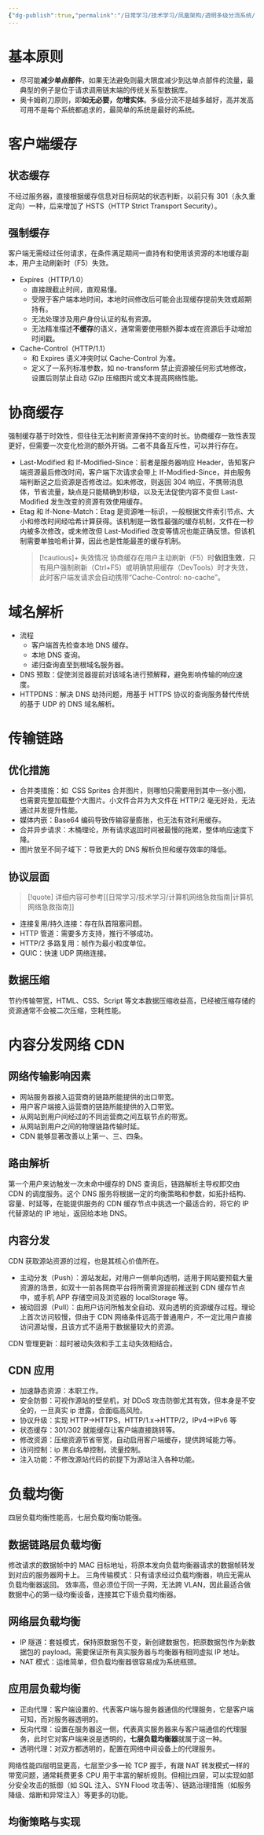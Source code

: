 ```yaml
---
{"dg-publish":true,"permalink":"/日常学习/技术学习/凤凰架构/透明多级分流系统/","noteIcon":"1","created":"2023-10-12T19:30:55.747+08:00","updated":"2023-10-17T16:48:42.312+08:00"}
---
```



# 基本原则

- 尽可能**减少单点部件**，如果无法避免则最大限度减少到达单点部件的流量，最典型的例子是位于请求调用链末端的传统关系型数据库。
- 奥卡姆剃刀原则，即**如无必要，勿增实体**。多级分流不是越多越好，高并发高可用不是每个系统都追求的，最简单的系统是最好的系统。

# 客户端缓存

## 状态缓存

不经过服务器，直接根据缓存信息对目标网站的状态判断，以前只有 301（永久重定向）一种，后来增加了 HSTS（HTTP Strict Transport Security）。

## 强制缓存

客户端无需经过任何请求，在条件满足期间一直持有和使用该资源的本地缓存副本，用户主动刷新时（F5）失效。

- Expires（HTTP/1.0）
  - 直接跟截止时间，直观易懂。
  - 受限于客户端本地时间，本地时间修改后可能会出现缓存提前失效或超期持有。
  - 无法处理涉及用户身份认证的私有资源。
  - 无法精准描述**不缓存**的语义，通常需要使用额外脚本或在资源后手动增加时间戳。
- Cache-Control（HTTP/1.1）
  - 和 Expires 语义冲突时以 Cache-Control 为准。
  - 定义了一系列标准参数，如 no-transform 禁止资源被任何形式地修改，设置后则禁止自动 GZip 压缩图片或文本提高网络性能。

# 协商缓存

强制缓存基于时效性，但往往无法判断资源保持不变的时长。协商缓存一致性表现更好，但需要一次变化检测的额外开销。二者不具备互斥性，可以并行存在。

- Last-Modified 和 If-Modified-Since：前者是服务器响应 Header，告知客户端资源最后修改时间，客户端下次请求会带上 If-Modified-Since，并由服务端判断这之后资源是否修改过。如未修改，则返回 304 响应，不携带消息体，节省流量，缺点是只能精确到秒级，以及无法促使内容不变但 Last-Modified 发生改变的资源有效使用缓存。
- Etag 和 If-None-Match：Etag 是资源唯一标识，一般根据文件索引节点、大小和修改时间经哈希计算获得。该机制是一致性最强的缓存机制，文件在一秒内被多次修改，或未修改但 Last-Modified 改变等情况也能正确反馈。但该机制需要单独哈希计算，因此也是性能最差的缓存机制。
  > [!cautious]+ 失效情况
  > 协商缓存在用户主动刷新（F5）时**依旧生效**，只有用户强制刷新（Ctrl+F5）或明确禁用缓存（DevTools）时才失效，此时客户端发请求会自动携带“Cache-Control: no-cache”。

# 域名解析

- 流程
  - 客户端首先检查本地 DNS 缓存。
  - 本地 DNS 查询。
  - 递归查询直至到根域名服务器。
- DNS 预取：促使浏览器提前对该域名进行预解释，避免影响传输的响应速度。
- HTTPDNS：解决 DNS 劫持问题，用基于 HTTPS 协议的查询服务替代传统的基于 UDP 的 DNS 域名解析。

# 传输链路

## 优化措施

- 合并类措施：如  CSS Sprites 合并图片，则哪怕只需要用到其中一张小图，也需要完整加载整个大图片。小文件合并为大文件在 HTTP/2 毫无好处，无法通过并发提升性能。
- 媒体内嵌：Base64 编码导致传输容量膨胀，也无法有效利用缓存。
- 合并异步请求：木桶理论，所有请求返回时间被最慢的拖累，整体响应速度下降。
- 图片放至不同子域下：导致更大的 DNS 解析负担和缓存效率的降低。

## 协议层面

> [!quote] 详细内容可参考[[日常学习/技术学习/计算机网络急救指南\|计算机网络急救指南]]

- 连接复用/持久连接：存在队首阻塞问题。
- HTTP 管道：需要多方支持，推行不够成功。
- HTTP/2 多路复用：帧作为最小粒度单位。
- QUIC：快速 UDP 网络连接。

## 数据压缩

节约传输带宽，HTML、CSS、Script 等文本数据压缩收益高，已经被压缩存储的资源通常不会被二次压缩，空耗性能。

# 内容分发网络 CDN

## 网络传输影响因素

- 网站服务器接入运营商的链路所能提供的出口带宽。
- 用户客户端接入运营商的链路所能提供的入口带宽。
- 从网站到用户间经过的不同运营商之间互联节点的带宽。
- 从网站到用户之间的物理链路传输时延。
- CDN 能够显著改善以上第一、三、四条。

## 路由解析

第一个用户来访触发一次未命中缓存的 DNS 查询后，链路解析主导权即交由 CDN 的调度服务。这个 DNS 服务将根据一定的均衡策略和参数，如拓扑结构、容量、时延等，在能提供服务的 CDN 缓存节点中挑选一个最适合的，将它的 IP 代替源站的 IP 地址，返回给本地 DNS。

## 内容分发

CDN 获取源站资源的过程，也是其核心价值所在。

- 主动分发（Push）：源站发起，对用户一侧单向透明，适用于网站要预载大量资源的场景，如双十一前各网商平台将所需资源提前推送到 CDN 缓存节点中，或手机 APP 存储空间及浏览器的 localStorage 等。
- 被动回源（Pull）：由用户访问所触发全自动、双向透明的资源缓存过程。理论上首次访问较慢，但由于 CDN 网络条件远高于普通用户，不一定比用户直接访问源站慢，且该方式不适用于数据量较大的资源。

CDN 管理更新：超时被动失效和手工主动失效相结合。

## CDN 应用

- 加速静态资源：本职工作。
- 安全防御：可视作源站的壁垒机，对 DDoS 攻击防御尤其有效，但本身是不安全的，一旦真实 ip 泄露，会面临高风险。
- 协议升级：实现 HTTP→HTTPS，HTTP/1.x→HTTP/2，IPv4→IPv6 等
- 状态缓存：301/302 就能缓存让客户端直接跳转等。
- 修改资源：压缩资源节省带宽，自动启用客户端缓存，提供跨域能力等。
- 访问控制：ip 黑白名单控制，流量控制。
- 注入功能：不修改源站代码的前提下为源站注入各种功能。

# 负载均衡

四层负载均衡性能高，七层负载均衡功能强。

## 数据链路层负载均衡

修改请求的数据帧中的 MAC 目标地址，将原本发向负载均衡器请求的数据帧转发到对应的服务器网卡上。
三角传输模式：只有请求经过负载均衡器，响应无需从负载均衡器返回。
效率高，但必须位于同一子网，无法跨 VLAN，因此最适合做数据中心的第一级均衡设备，连接其它下级负载均衡器。

## 网络层负载均衡

- IP 隧道：套娃模式，保持原数据包不变，新创建数据包，把原数据包作为新数据包的 payload。需要保证所有真实服务器与均衡器有相同虚拟 IP 地址。
- NAT 模式：运维简单，但负载均衡器很容易成为系统瓶颈。

## 应用层负载均衡

- 正向代理：客户端设置的、代表客户端与服务器通信的代理服务，它是客户端可知，而对服务器透明的。
- 反向代理：设置在服务器这一侧，代表真实服务器来与客户端通信的代理服务，此时它对客户端来说是透明的，**七层负载均衡器**就属于这一种。
- 透明代理：对双方都透明的，配置在网络中间设备上的代理服务。

网络性能四层明显更高，七层至少多一轮 TCP 握手，有跟 NAT 转发模式一样的带宽问题，通常耗费更多 CPU 用于丰富的解析规则。但相比四层，可以实现如部分安全攻击的抵御（如 SQL 注入、SYN Flood 攻击等）、链路治理措施（如服务降级、熔断和异常注入）等更多的功能。

## 均衡策略与实现
